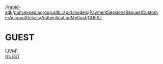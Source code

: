 //[rapid-sdk](../../../../../index.md)/[com.expediagroup.sdk.rapid.models](../../../index.md)/[PaymentSessionsRequestCustomerAccountDetails](../../index.md)/[AuthenticationMethod](../index.md)/[GUEST](index.md)

# GUEST

[JVM]\
[GUEST](index.md)
